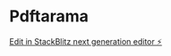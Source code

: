 # Pdftarama

[Edit in StackBlitz next generation editor ⚡️](https://stackblitz.com/~/github.com/Always-come-back/Pdftarama)
